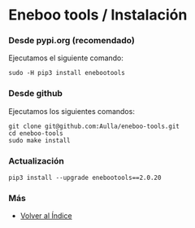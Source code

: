 # Eneboo tools / Instalación

### Desde pypi.org (recomendado)

Ejecutamos el siguiente comando:

```console
sudo -H pip3 install enebootools
```

### Desde github

Ejecutamos los siguientes comandos:

```console
git clone git@github.com:Aulla/eneboo-tools.git
cd eneboo-tools
sudo make install
```

### Actualización

```
pip3 install --upgrade enebootools==2.0.20
```

### Más

- [Volver al Índice](./index.md)
